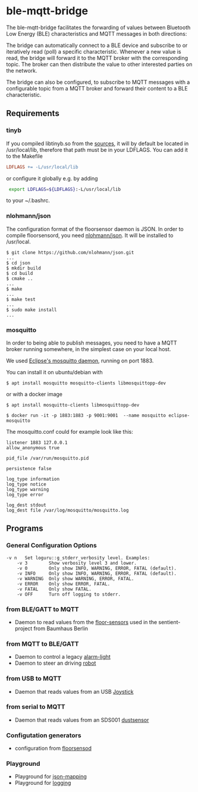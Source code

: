 # ble-mqtt-bridge

The ble-mqtt-bridge facilitates the forwarding of values
between Bluetooth Low Energy (BLE) characteristics and MQTT messages
in both directions:

The bridge can automatically connect to a BLE device
and subscribe to or iteratively read (poll) a specific characteristic.
Whenever a new value is read, the bridge will forward it
to the MQTT broker with the corresponding topic.
The broker can then distribute the value to other interested parties on the network.

The bridge can also be configured,
to subscribe to MQTT messages with a configurable topic from a MQTT broker
and forward their content to a BLE characteristic.

## Requirements

### tinyb

If you compiled libtinyb.so from the
<a href="https://github.com/interoberlin/tinyb">sources</a>,
it will by default be located in /usr/local/lib,
therefore that path must be in your LDFLAGS.
You can add it to the Makefile
```Makefile
LDFLAGS += -L/usr/local/lib
```
or configure it globally e.g. by adding
```sh
 export LDFLAGS=${LDFLAGS}:-L/usr/local/lib
```
to your ~/.bashrc.

### nlohmann/json

The configuration format of the floorsensor daemon is JSON.
In order to compile floorsensord, you need <a href="https://github.com/nlohmann/json">nlohmann/json</a>.
It will be installed to /usr/local.

```shell
$ git clone https://github.com/nlohmann/json.git
...
$ cd json
$ mkdir build
$ cd build
$ cmake ..
...
$ make 
...
$ make test
...
$ sudo make install
...
```

### mosquitto 

In order to being able to publish messages,
you need to have a MQTT broker running somewhere,
in the simplest case on your local host.

We used <a href="https://mosquitto.org/">Eclipse's mosquitto daemon</a>, running on port 1883.

You can install it on ubuntu/debian with

```shell
$ apt install mosquitto mosquitto-clients libmosquittopp-dev
```

or with a docker image

```shell
$ apt install mosquitto-clients libmosquittopp-dev

$ docker run -it -p 1883:1883 -p 9001:9001  --name mosquitto eclipse-mosquitto 
``` 

The mosquitto.conf could for example look like this:
```
listener 1883 127.0.0.1
allow_anonymous true

pid_file /var/run/mosquitto.pid

persistence false

log_type information
log_type notice
log_type warning
log_type error

log_dest stdout
log_dest file /var/log/mosquitto/mosquitto.log
```
## Programs

### General Configuration Options

```shell
-v n   Set loguru::g_stderr_verbosity level. Examples:
    -v 3        Show verbosity level 3 and lower.
    -v 0        Only show INFO, WARNING, ERROR, FATAL (default).
    -v INFO     Only show INFO, WARNING, ERROR, FATAL (default).
    -v WARNING  Only show WARNING, ERROR, FATAL.
    -v ERROR    Only show ERROR, FATAL.
    -v FATAL    Only show FATAL.
    -v OFF      Turn off logging to stderr.
```

### from BLE/GATT to MQTT
* Daemon to read values from the [floor-sensors](src/floorsensord/README.md) used in the sentient-project from Baumhaus Berlin

### from MQTT to BLE/GATT
* Daemon to control a legacy [alarm-light](src/alarmlightd/README.md)
* Daemon to steer an driving [robot](src/robbyd/README.md)

### from USB to MQTT
* Daemon that reads values from an USB [Joystick](src/joystickd/README.md)

### from serial to MQTT
* Daemon that reads values from an SDS001 [dustsensor](src/dustsensord/README.md) 

### Configutation generators
* configuration from [floorsensod](src/floorsensord/generateJsonFromCsv/README.md)

### Playground
* Playground for [json-mapping](src/playground/README.md)
* Playground for [logging](src/playground/README.md)
